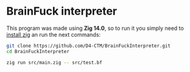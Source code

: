 # BrainFuck interpreter

This program was made using **Zig 14.0**, so to run it you simply need to [install zig](https://ziglang.org/learn/getting-started/)
an run the next commands:

```bash
git clone https://github.com/D4-CTM/BrainFuckInterpreter.git
cd BrainFuckInterpreter

zig run src/main.zig -- src/test.bf
```
